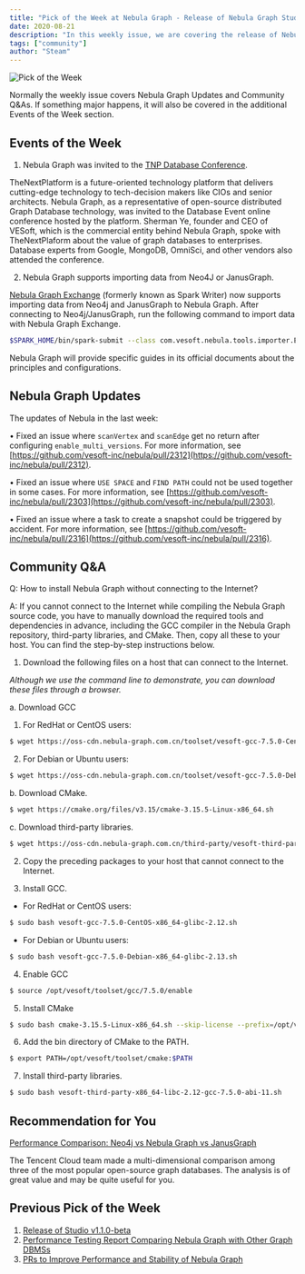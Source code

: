```yaml
---
title: "Pick of the Week at Nebula Graph - Release of Nebula Graph Studio v1.1.0-beta"
date: 2020-08-21
description: "In this weekly issue, we are covering the release of Nebula Graph Exchange which enables you to import data from Neo4j and JanusGraph to Nebula Graph, and other Nebula Graph updates."
tags: ["community"]
author: "Steam"
---
```


![Pick of the Week](https://user-images.githubusercontent.com/57335825/87520320-a4e20c00-c637-11ea-8053-7222b9c4f00a.png)

Normally the weekly issue covers Nebula Graph Updates and Community Q&As. If something major happens, it will also be covered in the additional Events of the Week section.

## Events of the Week

1. Nebula Graph was invited to the [TNP Database Conference](https://www.nextplatform.com/2020/08/26/the-next-database-platform/).

TheNextPlatform is a future-oriented technology platform that delivers cutting-edge technology to tech-decision makers like CIOs and senior architects. Nebula Graph, as a representative of open-source distributed Graph Database technology, was invited to the Database Event online conference hosted by the platform. Sherman Ye, founder and CEO of VESoft, which is the commercial entity behind Nebula Graph, spoke with TheNextPlaform about the value of graph databases to enterprises. Database experts from Google, MongoDB, OmniSci, and other vendors also attended the conference.

2. Nebula Graph supports importing data from Neo4J or JanusGraph.

[Nebula Graph Exchange](https://github.com/vesoft-inc/nebula-java/tree/master/tools/exchange) (formerly known as Spark Writer) now supports importing data from Neo4j and JanusGraph to Nebula Graph. After connecting to Neo4j/JanusGraph, run the following command to import data with Nebula Graph Exchange.

```bash
$SPARK_HOME/bin/spark-submit --class com.vesoft.nebula.tools.importer.Exchange --master "local[10]" target/exchange-1.0.1.jar -c /path/to/conf/neo4j_application.conf
```

Nebula Graph will provide specific guides in its official documents about the principles and configurations.

## Nebula Graph Updates

The updates of Nebula in the last week:

• Fixed an issue where `scanVertex` and `scanEdge` get no return after configuring `enable_multi_versions`. For more information, see [https://github.com/vesoft-inc/nebula/pull/2312](https://github.com/vesoft-inc/nebula/pull/2312).

• Fixed an issue where `USE SPACE` and `FIND PATH` could not be used together in some cases. For more information, see [https://github.com/vesoft-inc/nebula/pull/2303](https://github.com/vesoft-inc/nebula/pull/2303).

• Fixed an issue where a task to create a snapshot could be triggered by accident. For more information, see [https://github.com/vesoft-inc/nebula/pull/2316](https://github.com/vesoft-inc/nebula/pull/2316).

## Community Q&A

Q: How to install Nebula Graph without connecting to the Internet?

A: If you cannot connect to the Internet while compiling the Nebula Graph source code, you have to manually download the required tools and dependencies in advance, including the GCC compiler in the Nebula Graph repository, third-party libraries, and CMake. Then, copy all these to your host. You can find the step-by-step instructions below.

1. Download the following files on a host that can connect to the Internet.

_Although we use the command line to demonstrate, you can download these files through a browser._

a. Download GCC

1) For RedHat or CentOS users:

```bash
$ wget https://oss-cdn.nebula-graph.com.cn/toolset/vesoft-gcc-7.5.0-CentOS-x86_64-glibc-2.12.sh
```

2) For Debian or Ubuntu users:

```bash
$ wget https://oss-cdn.nebula-graph.com.cn/toolset/vesoft-gcc-7.5.0-Debian-x86_64-glibc-2.13.sh
```

b. Download CMake.

```bash
$ wget https://cmake.org/files/v3.15/cmake-3.15.5-Linux-x86_64.sh
```

c. Download third-party libraries.

```bash
$ wget https://oss-cdn.nebula-graph.com.cn/third-party/vesoft-third-party-x86_64-libc-2.12-gcc-7.5.0-abi-11.sh
```

2. Copy the preceding packages to your host that cannot connect to the Internet.

3. Install GCC.

- For RedHat or CentOS users:

```bash
$ sudo bash vesoft-gcc-7.5.0-CentOS-x86_64-glibc-2.12.sh
```

- For Debian or Ubuntu users:

```bash
$ sudo bash vesoft-gcc-7.5.0-Debian-x86_64-glibc-2.13.sh
```

4. Enable GCC

```bash
$ source /opt/vesoft/toolset/gcc/7.5.0/enable
```

5. Install CMake

```bash
$ sudo bash cmake-3.15.5-Linux-x86_64.sh --skip-license --prefix=/opt/vesoft/toolset/cmake
```

6. Add the bin directory of CMake to the PATH.

```bash
$ export PATH=/opt/vesoft/toolset/cmake:$PATH
```

7. Install third-party libraries.

```bash
$ sudo bash vesoft-third-party-x86_64-libc-2.12-gcc-7.5.0-abi-11.sh
```

## Recommendation for You

[Performance Comparison: Neo4j vs Nebula Graph vs JanusGraph](https://nebula-graph.io/posts/performance-comparison-neo4j-janusgraph-nebula-graph/)

The Tencent Cloud team made a multi-dimensional comparison among three of the most popular open-source graph databases. The analysis is of great value and may be quite useful for you.

## Previous Pick of the Week

1. [Release of Studio v1.1.0-beta](https://nebula-graph.io/posts/nebula-graph-pick-of-the-week-aug-21-2020/)
2. [Performance Testing Report Comparing Nebula Graph with Other Graph DBMSs](https://nebula-graph.io/posts/nebula-graph-pick-of-the-week-aug-14-2020/)
3. [PRs to Improve Performance and Stability of Nebula Graph](https://nebula-graph.io/posts/nebula-graph-pick-of-the-week-aug-7-2020/)